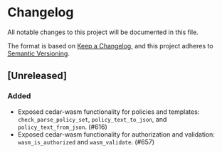 # Changelog

All notable changes to this project will be documented in this file.

The format is based on [Keep a Changelog](https://keepachangelog.com/en/1.0.0/),
and this project adheres to [Semantic Versioning](https://semver.org/spec/v2.0.0.html).

## [Unreleased]

### Added

- Exposed cedar-wasm functionality for policies and templates: `check_parse_policy_set`,
  `policy_text_to_json`, and `policy_text_from_json`. (#616)
- Exposed cedar-wasm functionality for authorization and validation: `wasm_is_authorized`
  and `wasm_validate`. (#657)
